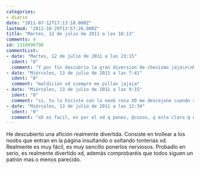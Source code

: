 ```yaml
---
categories:
- diario
date: "2011-07-12T17:13:18.000Z"
lastmod: "2011-10-29T13:57:26.000Z"
title: "Martes, 12 de julio de 2011 a las 18:13"
comments: 4
id: 1310490798
commentList:
- date: "Martes, 12 de julio de 2011 a las 23:15"
  ident: "0"
  comment: "Y por fin descubrio la gran diversion de chevismo jaja\n\nMe huele a que eres cocos xD"
- date: "Miércoles, 13 de julio de 2011 a las 7:41"
  ident: "0"
  comment: "maldicion xd siempre me pillan jajaja"
- date: "Miércoles, 13 de julio de 2011 a las 9:15"
  ident: "0"
  comment: "si, tu lo hiciste con la noob rosa XD me descojone cuando se ponía nerviosa y solo hacía que insultar.\nPD: si, coco es lo que estás pensando, te espío."
- date: "Miércoles, 13 de julio de 2011 a las 12:34"
  ident: "0"
  comment: "xD es facil, es por el xd q pones, @cocos, q esta claro q eres tú...\n@Chevi! Q \"últimos comentarios\" se pueda agrandar clicando y clicando y clicando como lo de \"novedades del tuenti\" o en el facebook q cuanto mas bajas mas grande se hace... recuerdas? Pues eso... así podria ver lo último q yo comente dando a ctrl+g y escribiendo Temu y ya a partir de ahí leer entradas mas o menos transitadas xDDD"
---
```


He descubierto una afición realmente divertida. Consiste en trollear a los noobs que entran en la página insultando o soltando tonterias xd. Realmente es muy fácil, es muy sencillo ponerlos nerviosos. Probadlo en serio, es realmente divertido xd, además comprobaréis que todos siguen un patrón mas o menos parecido.